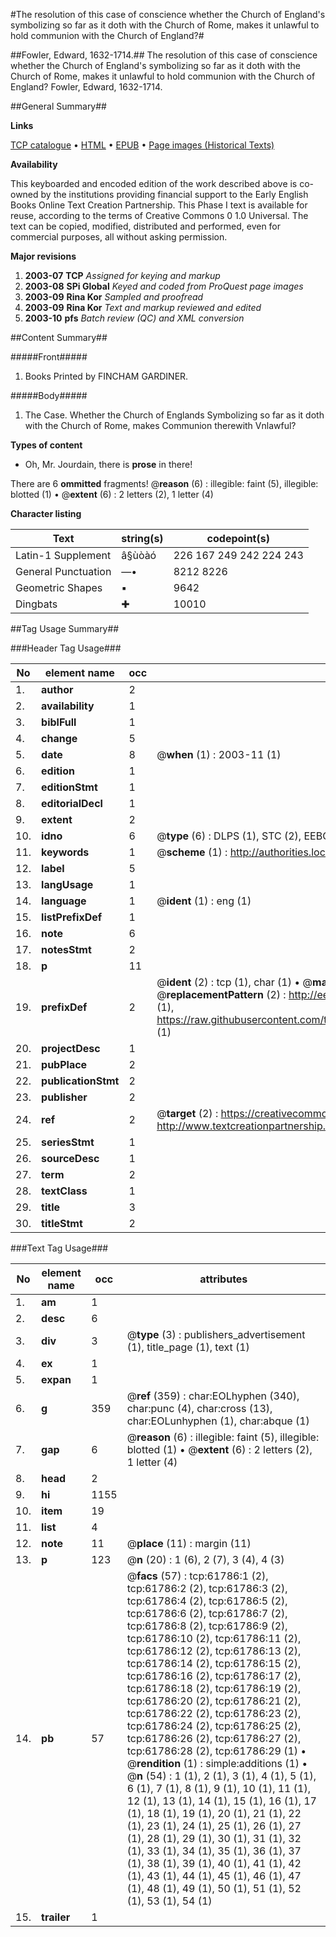 #The resolution of this case of conscience whether the Church of England's symbolizing so far as it doth with the Church of Rome, makes it unlawful to hold communion with the Church of England?#

##Fowler, Edward, 1632-1714.##
The resolution of this case of conscience whether the Church of England's symbolizing so far as it doth with the Church of Rome, makes it unlawful to hold communion with the Church of England?
Fowler, Edward, 1632-1714.

##General Summary##

**Links**

[TCP catalogue](http://www.ota.ox.ac.uk/tcp/)  • 
[HTML](http://tei.it.ox.ac.uk/tcp/Texts-HTML/free/A40/A40086.html)  • 
[EPUB](http://tei.it.ox.ac.uk/tcp/Texts-EPUB/free/A40/A40086.epub) • 
[Page images (Historical Texts)](https://data.historicaltexts.jisc.ac.uk/view?pubId=eebo-12423151e&pageId=eebo-12423151e-61786-1)

**Availability**

This keyboarded and encoded edition of the
	       work described above is co-owned by the institutions
	       providing financial support to the Early English Books
	       Online Text Creation Partnership. This Phase I text is
	       available for reuse, according to the terms of Creative
	       Commons 0 1.0 Universal. The text can be copied,
	       modified, distributed and performed, even for
	       commercial purposes, all without asking permission.

**Major revisions**

1. __2003-07__ __TCP__ *Assigned for keying and markup*
1. __2003-08__ __SPi Global__ *Keyed and coded from ProQuest page images*
1. __2003-09__ __Rina Kor__ *Sampled and proofread*
1. __2003-09__ __Rina Kor__ *Text and markup reviewed and edited*
1. __2003-10__ __pfs__ *Batch review (QC) and XML conversion*

##Content Summary##

#####Front#####

1. Books Printed by FINCHAM GARDINER.

#####Body#####

1. The Case. Whether the Church of Englands Symbolizing so far as it doth with the Church of Rome, makes Communion therewith Vnlawful?

**Types of content**

  * Oh, Mr. Jourdain, there is **prose** in there!

There are 6 **ommitted** fragments! 
 @__reason__ (6) : illegible: faint (5), illegible: blotted (1)  •  @__extent__ (6) : 2 letters (2), 1 letter (4)

**Character listing**


|Text|string(s)|codepoint(s)|
|---|---|---|
|Latin-1 Supplement|â§ùòàó|226 167 249 242 224 243|
|General Punctuation|—•|8212 8226|
|Geometric Shapes|▪|9642|
|Dingbats|✚|10010|

##Tag Usage Summary##

###Header Tag Usage###

|No|element name|occ|attributes|
|---|---|---|---|
|1.|__author__|2||
|2.|__availability__|1||
|3.|__biblFull__|1||
|4.|__change__|5||
|5.|__date__|8| @__when__ (1) : 2003-11 (1)|
|6.|__edition__|1||
|7.|__editionStmt__|1||
|8.|__editorialDecl__|1||
|9.|__extent__|2||
|10.|__idno__|6| @__type__ (6) : DLPS (1), STC (2), EEBO-CITATION (1), OCLC (1), VID (1)|
|11.|__keywords__|1| @__scheme__ (1) : http://authorities.loc.gov/ (1)|
|12.|__label__|5||
|13.|__langUsage__|1||
|14.|__language__|1| @__ident__ (1) : eng (1)|
|15.|__listPrefixDef__|1||
|16.|__note__|6||
|17.|__notesStmt__|2||
|18.|__p__|11||
|19.|__prefixDef__|2| @__ident__ (2) : tcp (1), char (1)  •  @__matchPattern__ (2) : ([0-9\-]+):([0-9IVX]+) (1), (.+) (1)  •  @__replacementPattern__ (2) : http://eebo.chadwyck.com/downloadtiff?vid=$1&page=$2 (1), https://raw.githubusercontent.com/textcreationpartnership/Texts/master/tcpchars.xml#$1 (1)|
|20.|__projectDesc__|1||
|21.|__pubPlace__|2||
|22.|__publicationStmt__|2||
|23.|__publisher__|2||
|24.|__ref__|2| @__target__ (2) : https://creativecommons.org/publicdomain/zero/1.0/ (1), http://www.textcreationpartnership.org/docs/. (1)|
|25.|__seriesStmt__|1||
|26.|__sourceDesc__|1||
|27.|__term__|2||
|28.|__textClass__|1||
|29.|__title__|3||
|30.|__titleStmt__|2||


###Text Tag Usage###

|No|element name|occ|attributes|
|---|---|---|---|
|1.|__am__|1||
|2.|__desc__|6||
|3.|__div__|3| @__type__ (3) : publishers_advertisement (1), title_page (1), text (1)|
|4.|__ex__|1||
|5.|__expan__|1||
|6.|__g__|359| @__ref__ (359) : char:EOLhyphen (340), char:punc (4), char:cross (13), char:EOLunhyphen (1), char:abque (1)|
|7.|__gap__|6| @__reason__ (6) : illegible: faint (5), illegible: blotted (1)  •  @__extent__ (6) : 2 letters (2), 1 letter (4)|
|8.|__head__|2||
|9.|__hi__|1155||
|10.|__item__|19||
|11.|__list__|4||
|12.|__note__|11| @__place__ (11) : margin (11)|
|13.|__p__|123| @__n__ (20) : 1 (6), 2 (7), 3 (4), 4 (3)|
|14.|__pb__|57| @__facs__ (57) : tcp:61786:1 (2), tcp:61786:2 (2), tcp:61786:3 (2), tcp:61786:4 (2), tcp:61786:5 (2), tcp:61786:6 (2), tcp:61786:7 (2), tcp:61786:8 (2), tcp:61786:9 (2), tcp:61786:10 (2), tcp:61786:11 (2), tcp:61786:12 (2), tcp:61786:13 (2), tcp:61786:14 (2), tcp:61786:15 (2), tcp:61786:16 (2), tcp:61786:17 (2), tcp:61786:18 (2), tcp:61786:19 (2), tcp:61786:20 (2), tcp:61786:21 (2), tcp:61786:22 (2), tcp:61786:23 (2), tcp:61786:24 (2), tcp:61786:25 (2), tcp:61786:26 (2), tcp:61786:27 (2), tcp:61786:28 (2), tcp:61786:29 (1)  •  @__rendition__ (1) : simple:additions (1)  •  @__n__ (54) : 1 (1), 2 (1), 3 (1), 4 (1), 5 (1), 6 (1), 7 (1), 8 (1), 9 (1), 10 (1), 11 (1), 12 (1), 13 (1), 14 (1), 15 (1), 16 (1), 17 (1), 18 (1), 19 (1), 20 (1), 21 (1), 22 (1), 23 (1), 24 (1), 25 (1), 26 (1), 27 (1), 28 (1), 29 (1), 30 (1), 31 (1), 32 (1), 33 (1), 34 (1), 35 (1), 36 (1), 37 (1), 38 (1), 39 (1), 40 (1), 41 (1), 42 (1), 43 (1), 44 (1), 45 (1), 46 (1), 47 (1), 48 (1), 49 (1), 50 (1), 51 (1), 52 (1), 53 (1), 54 (1)|
|15.|__trailer__|1||
